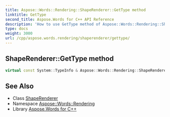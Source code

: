 ```yaml
---
title: Aspose::Words::Rendering::ShapeRenderer::GetType method
linktitle: GetType
second_title: Aspose.Words for C++ API Reference
description: 'How to use GetType method of Aspose::Words::Rendering::ShapeRenderer class in C++.'
type: docs
weight: 3000
url: /cpp/aspose.words.rendering/shaperenderer/gettype/
---
```

## ShapeRenderer::GetType method




```cpp
virtual const System::TypeInfo & Aspose::Words::Rendering::ShapeRenderer::GetType() const override
```

## See Also

* Class [ShapeRenderer](../)
* Namespace [Aspose::Words::Rendering](../../)
* Library [Aspose.Words for C++](../../../)
